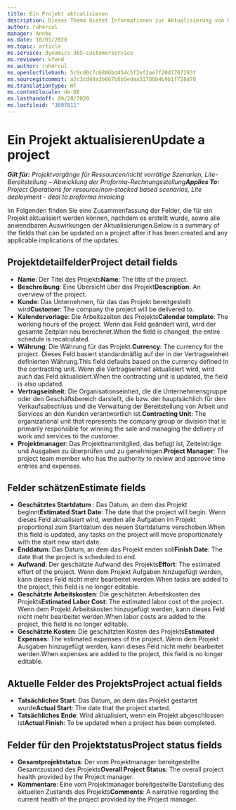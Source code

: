 ```yaml
---
title: Ein Projekt aktualisieren
description: Dieses Thema bietet Informationen zur Aktualisierung von Projekten in Project Operations.
author: ruhercul
manager: Annbe
ms.date: 10/01/2020
ms.topic: article
ms.service: dynamics-365-customerservice
ms.reviewer: kfend
ms.author: ruhercul
ms.openlocfilehash: 5c9cd0c7c6886bd454c5f2ef2ae7f20d1707293f
ms.sourcegitcommit: a2c3cd49a3b667b8b5edaa31788b4b9b1f728d78
ms.translationtype: HT
ms.contentlocale: de-DE
ms.lasthandoff: 09/28/2020
ms.locfileid: "3897811"
---
```

# <a name="update-a-project"></a><span data-ttu-id="a504c-103">Ein Projekt aktualisieren</span><span class="sxs-lookup"><span data-stu-id="a504c-103">Update a project</span></span>

<span data-ttu-id="a504c-104">_**Gilt für:** Projektvorgänge für Ressourcen/nicht vorrätige Szenarien, Lite-Bereitstellung – Abwicklung der Proforma-Rechnungsstellung_</span><span class="sxs-lookup"><span data-stu-id="a504c-104">_**Applies To:** Project Operations for resource/non-stocked based scenarios, Lite deployment - deal to proforma invoicing_</span></span>

<span data-ttu-id="a504c-105">Im Folgenden finden Sie eine Zusammenfassung der Felder, die für ein Projekt aktualisiert werden können, nachdem es erstellt wurde, sowie alle anwendbaren Auswirkungen der Aktualisierungen.</span><span class="sxs-lookup"><span data-stu-id="a504c-105">Below is a summary of the fields that can be updated on a project after it has been created and any applicable implications of the updates.</span></span>

## <a name="project-detail-fields"></a><span data-ttu-id="a504c-106">Projektdetailfelder</span><span class="sxs-lookup"><span data-stu-id="a504c-106">Project detail fields</span></span>

- <span data-ttu-id="a504c-107">**Name**: Der Titel des Projekts</span><span class="sxs-lookup"><span data-stu-id="a504c-107">**Name**: The title of the project.</span></span>
- <span data-ttu-id="a504c-108">**Beschreibung**: Eine Übersicht über das Projekt</span><span class="sxs-lookup"><span data-stu-id="a504c-108">**Description**: An overview of the project.</span></span>
- <span data-ttu-id="a504c-109">**Kunde**: Das Unternehmen, für das das Projekt bereitgestellt wird</span><span class="sxs-lookup"><span data-stu-id="a504c-109">**Customer**: The company the project will be delivered to.</span></span>
- <span data-ttu-id="a504c-110">**Kalendervorlage**: Die Arbeitszeiten des Projekts</span><span class="sxs-lookup"><span data-stu-id="a504c-110">**Calendar template**: The working hours of the project.</span></span> <span data-ttu-id="a504c-111">Wenn das Feld geändert wird, wird der gesamte Zeitplan neu berechnet.</span><span class="sxs-lookup"><span data-stu-id="a504c-111">When the field is changed, the entire schedule is recalculated.</span></span>
- <span data-ttu-id="a504c-112">**Währung**: Die Währung für das Projekt.</span><span class="sxs-lookup"><span data-stu-id="a504c-112">**Currency**: The currency for the project.</span></span> <span data-ttu-id="a504c-113">Dieses Feld basiert standardmäßig auf der in der Vertragseinheit definierten Währung.</span><span class="sxs-lookup"><span data-stu-id="a504c-113">This field defaults based on the currency defined in the contracting unit.</span></span> <span data-ttu-id="a504c-114">Wenn die Vertragseinheit aktualisiert wird, wird auch das Feld aktualisiert.</span><span class="sxs-lookup"><span data-stu-id="a504c-114">When the contracting unit is updated, the field is also updated.</span></span>
- <span data-ttu-id="a504c-115">**Vertragseinheit**: Die Organisationseinheit, die die Unternehmensgruppe oder den Geschäftsbereich darstellt, die bzw. der hauptsächlich für den Verkaufsabschluss und die Verwaltung der Bereitstellung von Arbeit und Services an den Kunden verantwortlich ist.</span><span class="sxs-lookup"><span data-stu-id="a504c-115">**Contracting Unit**: The organizational unit that represents the company group or division that is primarily responsible for winning the sale and managing the delivery of work and services to the customer.</span></span> 
- <span data-ttu-id="a504c-116">**Projektmanager**: Das Projektteammitglied, das befugt ist, Zeiteinträge und Ausgaben zu überprüfen und zu genehmigen.</span><span class="sxs-lookup"><span data-stu-id="a504c-116">**Project Manager**: The project team member who has the authority to review and approve time entries and expenses.</span></span>

## <a name="estimate-fields"></a><span data-ttu-id="a504c-117">Felder schätzen</span><span class="sxs-lookup"><span data-stu-id="a504c-117">Estimate fields</span></span>

- <span data-ttu-id="a504c-118">**Geschätztes Startdatum** : Das Datum, an dem das Projekt beginnt</span><span class="sxs-lookup"><span data-stu-id="a504c-118">**Estimated Start Date**: The date that the project will begin.</span></span> <span data-ttu-id="a504c-119">Wenn dieses Feld aktualisiert wird, werden alle Aufgaben im Projekt proportional zum Startdatum des neuen Startdatums verschoben.</span><span class="sxs-lookup"><span data-stu-id="a504c-119">When this field is updated, any tasks on the project will move proportionately with the start new start date.</span></span>
- <span data-ttu-id="a504c-120">**Enddatum**: Das Datum, an dem das Projekt enden soll</span><span class="sxs-lookup"><span data-stu-id="a504c-120">**Finish Date**: The date that the project is scheduled to end.</span></span>
- <span data-ttu-id="a504c-121">**Aufwand**: Der geschätzte Aufwand des Projekts</span><span class="sxs-lookup"><span data-stu-id="a504c-121">**Effort**: The estimated effort of the project.</span></span> <span data-ttu-id="a504c-122">Wenn dem Projekt Aufgaben hinzugefügt werden, kann dieses Feld nicht mehr bearbeitet werden.</span><span class="sxs-lookup"><span data-stu-id="a504c-122">When tasks are added to the project, this field is no longer editable.</span></span>
- <span data-ttu-id="a504c-123">**Geschätzte Arbeitskosten**: Die geschätzten Arbeitskosten des Projekts</span><span class="sxs-lookup"><span data-stu-id="a504c-123">**Estimated Labor Cost**: The estimated labor cost of the project.</span></span> <span data-ttu-id="a504c-124">Wenn dem Projekt Arbeitskosten hinzugefügt werden, kann dieses Feld nicht mehr bearbeitet werden.</span><span class="sxs-lookup"><span data-stu-id="a504c-124">When labor costs are added to the project, this field is no longer editable.</span></span>
- <span data-ttu-id="a504c-125">**Geschätzte Kosten**: Die geschätzten Kosten des Projekts</span><span class="sxs-lookup"><span data-stu-id="a504c-125">**Estimated Expenses**: The estimated expenses of the project.</span></span> <span data-ttu-id="a504c-126">Wenn dem Projekt Ausgaben hinzugefügt werden, kann dieses Feld nicht mehr bearbeitet werden.</span><span class="sxs-lookup"><span data-stu-id="a504c-126">When expenses are added to the project, this field is no longer editable.</span></span>

## <a name="project-actual-fields"></a><span data-ttu-id="a504c-127">Aktuelle Felder des Projekts</span><span class="sxs-lookup"><span data-stu-id="a504c-127">Project actual fields</span></span>
- <span data-ttu-id="a504c-128">**Tatsächlicher Start**: Das Datum, an dem das Projekt gestartet wurde</span><span class="sxs-lookup"><span data-stu-id="a504c-128">**Actual Start**: The date that the project started.</span></span>
- <span data-ttu-id="a504c-129">**Tatsächliches Ende**: Wird aktualisiert, wenn ein Projekt abgeschlossen ist</span><span class="sxs-lookup"><span data-stu-id="a504c-129">**Actual Finish**: To be updated when a project has been completed.</span></span>

## <a name="project-status-fields"></a><span data-ttu-id="a504c-130">Felder für den Projektstatus</span><span class="sxs-lookup"><span data-stu-id="a504c-130">Project status fields</span></span>

- <span data-ttu-id="a504c-131">**Gesamtprojektstatus**: Der vom Projektmanager bereitgestellte Gesamtzustand des Projekts</span><span class="sxs-lookup"><span data-stu-id="a504c-131">**Overall Project Status**: The overall project health provided by the Project manager.</span></span>
- <span data-ttu-id="a504c-132">**Kommentare**: Eine vom Projektmanager bereitgestellte Darstellung des aktuellen Zustands des Projekts</span><span class="sxs-lookup"><span data-stu-id="a504c-132">**Comments**: A narrative regarding the current health of the project provided by the Project manager.</span></span>

